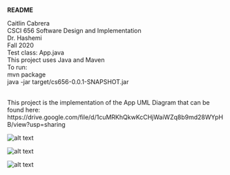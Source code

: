 **README**

Caitlin Cabrera <br>
CSCI 656 Software Design and Implementation <br>
Dr. Hashemi <br>
Fall 2020
<br>
Test class: App.java
<br>
This project uses Java and Maven 
<br>
To run: 
<br>
mvn package
<br>
java -jar target/cs656-0.0.1-SNAPSHOT.jar


<br>
This project is the implementation of the App UML Diagram that can be found here: https://drive.google.com/file/d/1cuMRKhQkwKcCHjWaiWZq8b9md28WYpHB/view?usp=sharing

![alt text](https://drive.google.com/file/d/16vI603xK_QtH_eRK8CgVmKO5CdEt1oVX/view?usp=sharing)

![alt text](https://www.bestdesigns.co/uploads/inspiration_images/9200/990__1531237314_64_Postmates%20Top%20Logo%20Design_33c6a97d3177.jpeg)



![alt text](https://www.theindianwire.com/wp-content/uploads/2018/06/java.jpg)
